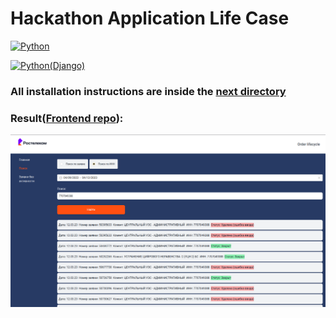 #  Hackathon Application Life Case

[![Python](https://img.shields.io/badge/python-black?style=for-the-badge&logo=python&logoColor=white)](https://www.python.org/)

[![Python(Django)](https://img.shields.io/badge/Python(Django)-white?style=for-the-badge&logo=django&logoColor=black)](https://www.djangoproject.com/)

### All installation instructions are inside the [next directory](https://github.com/socloseeee/django_hack_app_life/tree/master/django_hack_app_life)

### Result([Frontend repo](https://github.com/neketli/order-lifecycle/tree/master/frontend)):

![img_1.png](img_1.png)
